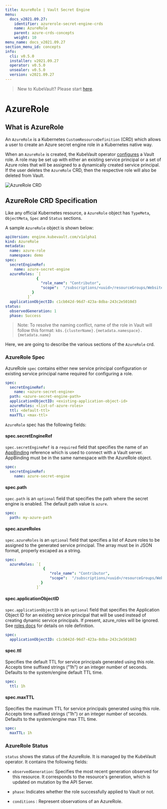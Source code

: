 ```yaml
---
title: AzureRole | Vault Secret Engine
menu:
  docs_v2021.09.27:
    identifier: azurerole-secret-engine-crds
    name: AzureRole
    parent: azure-crds-concepts
    weight: 10
menu_name: docs_v2021.09.27
section_menu_id: concepts
info:
  cli: v0.5.0
  installer: v2021.09.27
  operator: v0.5.0
  unsealer: v0.5.0
  version: v2021.09.27
---
```


> New to KubeVault? Please start [here](/docs/v2021.09.27/concepts/README).

# AzureRole 

## What is AzureRole

An `AzureRole` is a Kubernetes `CustomResourceDefinition` (CRD) which allows a user to create an Azure secret engine role in a Kubernetes native way.

When an `AzureRole` is created, the KubeVault operator [configures](https://www.vaultproject.io/docs/secrets/azure/index.html#setup) a Vault role.
A role may be set up with either an existing service principal or a set of Azure roles that will be assigned to a dynamically created service principal.
If the user deletes the `AzureRole` CRD, then the respective role will also be deleted from Vault.

![AzureRole CRD](/docs/v2021.09.27/images/concepts/azure_role.svg)

## AzureRole CRD Specification

Like any official Kubernetes resource, a `AzureRole` object has `TypeMeta`, `ObjectMeta`, `Spec` and `Status` sections.

A sample `AzureRole` object is shown below:

```yaml
apiVersion: engine.kubevault.com/v1alpha1
kind: AzureRole
metadata:
  name: azure-role
  namespace: demo
spec:
  secretEngineRef:
    name: azure-secret-engine
  azureRoles: `[
              {
                "role_name": "Contributor",
                "scope":  "/subscriptions/<uuid>/resourceGroups/Website"
            }
          ]`
  applicationObjectID: c1cb042d-96d7-423a-8dba-243c2e5010d3
status:
  observedGeneration: 1
  phase: Success
```

> Note: To resolve the naming conflict, name of the role in Vault will follow this format: `k8s.{clusterName}.{metadata.namespace}.{metadata.name}`

Here, we are going to describe the various sections of the `AzureRole` crd.

### AzureRole Spec

AzureRole `spec` contains either new service principal configuration or existing service principal name required for configuring a role.

```yaml
spec:
  secretEngineRef:
    name: <azure-secret-engine>
  path: <azure-secret-engine-path>
  applicationObjectID: <existing-application-object-id>
  azureRoles: <list-of-azure-roles>
  ttl: <default-ttl>
  maxTTL: <max-ttl>
```

`AzureRole` spec has the following fields:

#### spec.secretEngineRef

`spec.secretEngineRef` is a `required` field that specifies the name of an [AppBinding](/docs/v2021.09.27/concepts/vault-server-crds/auth-methods/appbinding) reference which is used to connect with a Vault server. AppBinding must be in the same namespace with the AzureRole object.

```yaml
spec:
  secretEngineRef:
    name: azure-secret-engine
```

#### spec.path

`spec.path` is an `optional` field that specifies the path where the secret engine is enabled. The default path value is `azure`.

```yaml
spec:
  path: my-azure-path
```

#### spec.azureRoles

`spec.azureRoles` is an `optional` field that specifies a list of Azure roles to be assigned to the generated service principal. The array must be in JSON format, properly escaped as a string.

```yaml
spec:
  azureRoles: `[
                 {
                    "role_name": "Contributor",
                    "scope":  "/subscriptions/<uuid>/resourceGroups/Website"
                }
              ]`
```

#### spec.applicationObjectID

`spec.applicationObjectID` is an `optional` field that specifies  the Application Object ID for an existing service principal that will be used instead of creating dynamic service principals. If present, azure_roles will be ignored. See [roles docs](https://www.vaultproject.io/docs/secrets/azure/index.html#roles) for details on role definition.

```yaml
spec:
  applicationObjectID: c1cb042d-96d7-423a-8dba-243c2e5010d3
```

#### spec.ttl

Specifies the default TTL for service principals generated using this role. Accepts time suffixed strings ("1h") or an integer number of seconds. Defaults to the system/engine default TTL time.

```yaml
spec:
  ttl: 1h
```

#### spec.maxTTL

Specifies the maximum TTL for service principals generated using this role. Accepts time suffixed strings ("1h") or an integer number of seconds. Defaults to the system/engine max TTL time.

```yaml
spec:
  maxTTL: 1h
```

### AzureRole Status

`status` shows the status of the AzureRole. It is managed by the KubeVault operator. It contains the following fields:

- `observedGeneration`: Specifies the most recent generation observed for this resource. It corresponds to the resource's generation, which is updated on mutation by the API Server.

- `phase`: Indicates whether the role successfully applied to Vault or not.

- `conditions` : Represent observations of an AzureRole.
